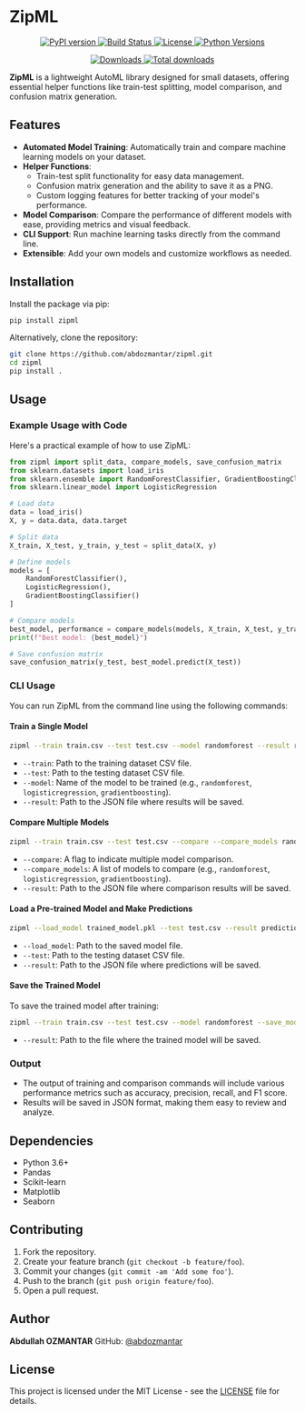 # ZipML

<p align="center">
  <a href="https://badge.fury.io/py/zipml">
    <img src="https://badge.fury.io/py/zipml.svg" alt="PyPI version" />
  </a>
  <a href="https://github.com/abdozmantar/zipml/actions">
      <img src="https://github.com/abdozmantar/zipml/actions/workflows/ci.yml/badge.svg" alt="Build Status" />
  </a>
  <a href="https://github.com/abdozmantar/zipml/blob/main/LICENSE">
    <img src="https://img.shields.io/badge/license-MIT-blue.svg" alt="License" />
  </a>
  <a href="https://pypi.org/project/zipml/">
    <img src="https://img.shields.io/pypi/pyversions/zipml.svg" alt="Python Versions" />
  </a>
</p>

<p align="center">
  <a href="https://pepy.tech/project/zipml">
    <img src="https://static.pepy.tech/badge/zipml/month" alt="Downloads" />
  </a>
  <a href="https://pepy.tech/project/zipml">
    <img src="https://static.pepy.tech/badge/zipml" alt="Total downloads" />
  </a>
</p>

**ZipML** is a lightweight AutoML library designed for small datasets, offering essential helper functions like train-test splitting, model comparison, and confusion matrix generation.

## Features

- **Automated Model Training**: Automatically train and compare machine learning models on your dataset.
- **Helper Functions**:
  - Train-test split functionality for easy data management.
  - Confusion matrix generation and the ability to save it as a PNG.
  - Custom logging features for better tracking of your model's performance.
- **Model Comparison**: Compare the performance of different models with ease, providing metrics and visual feedback.
- **CLI Support**: Run machine learning tasks directly from the command line.
- **Extensible**: Add your own models and customize workflows as needed.

## Installation

Install the package via pip:

```bash
pip install zipml
```

Alternatively, clone the repository:

```bash
git clone https://github.com/abdozmantar/zipml.git
cd zipml
pip install .
```

## Usage

### Example Usage with Code

Here's a practical example of how to use ZipML:

```python
from zipml import split_data, compare_models, save_confusion_matrix
from sklearn.datasets import load_iris
from sklearn.ensemble import RandomForestClassifier, GradientBoostingClassifier
from sklearn.linear_model import LogisticRegression

# Load data
data = load_iris()
X, y = data.data, data.target

# Split data
X_train, X_test, y_train, y_test = split_data(X, y)

# Define models
models = [
    RandomForestClassifier(),
    LogisticRegression(),
    GradientBoostingClassifier()
]

# Compare models
best_model, performance = compare_models(models, X_train, X_test, y_train, y_test)
print(f"Best model: {best_model}")

# Save confusion matrix
save_confusion_matrix(y_test, best_model.predict(X_test))
```

### CLI Usage

You can run ZipML from the command line using the following commands:

#### Train a Single Model

```bash
zipml --train train.csv --test test.csv --model randomforest --result results.json
```

- `--train`: Path to the training dataset CSV file.
- `--test`: Path to the testing dataset CSV file.
- `--model`: Name of the model to be trained (e.g., `randomforest`, `logisticregression`, `gradientboosting`).
- `--result`: Path to the JSON file where results will be saved.

#### Compare Multiple Models

```bash
zipml --train train.csv --test test.csv --compare --compare_models randomforest svc knn --result results.json
```

- `--compare`: A flag to indicate multiple model comparison.
- `--compare_models`: A list of models to compare (e.g., `randomforest`, `logisticregression`, `gradientboosting`).
- `--result`: Path to the JSON file where comparison results will be saved.

#### Load a Pre-trained Model and Make Predictions

```bash
zipml --load_model trained_model.pkl --test test.csv --result predictions.json
```

- `--load_model`: Path to the saved model file.
- `--test`: Path to the testing dataset CSV file.
- `--result`: Path to the JSON file where predictions will be saved.

#### Save the Trained Model

To save the trained model after training:

```bash
zipml --train train.csv --test test.csv --model randomforest --save_model trained_model.pkl
```

- `--result`: Path to the file where the trained model will be saved.

### Output

- The output of training and comparison commands will include various performance metrics such as accuracy, precision, recall, and F1 score.
- Results will be saved in JSON format, making them easy to review and analyze.

## Dependencies

- Python 3.6+
- Pandas
- Scikit-learn
- Matplotlib
- Seaborn

## Contributing

1. Fork the repository.
2. Create your feature branch (`git checkout -b feature/foo`).
3. Commit your changes (`git commit -am 'Add some foo'`).
4. Push to the branch (`git push origin feature/foo`).
5. Open a pull request.

## Author

**Abdullah OZMANTAR**
GitHub: [@abdozmantar](https://github.com/abdozmantar)

## License

This project is licensed under the MIT License - see the [LICENSE](https://github.com/abdozmantar/zipml/blob/main/LICENSE) file for details.
